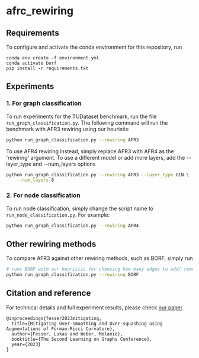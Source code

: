 # afrc_rewiring

## Requirements
To configure and activate the conda environment for this repository, run
```
conda env create -f environment.yml
conda activate borf 
pip install -r requirements.txt
```

## Experiments
### 1. For graph classification
To run experiments for the TUDataset benchmark, run the file ```run_graph_classification.py```. The following command will run the benchmark with AFR3 rewiring using our heuristis:
```bash
python run_graph_classification.py --rewiring AFR3
```

To use AFR4 rewiring instead, simply replace AFR3 with AFR4 as the 'rewiring' argument. To use a different model or add more layers, add the --layer_type and --num_layers options
```bash
python run_graph_classification.py --rewiring AFR3 --layer_type GIN \
	--num_layers 8
```

### 2. For node classification
To run node classification, simply change the script name to `run_node_classification.py`. For example:
```bash
python run_graph_classification.py --rewiring AFR4
```

## Other rewiring methods
To compare AFR3 against other rewiring methods, such as BORF, simply run
```bash
# runs BORF with our heuristic for choosing how many edges to add/ remove
python run_graph_classification.py --rewiring BORF
```

## Citation and reference
For technical details and full experiment results, please check [our paper](https://arxiv.org/abs/2311.14864).
```
@inproceedings{fesser2023mitigating,
  title={Mitigating Over-smoothing and Over-squashing using Augmentations of Forman-Ricci Curvature},
  author={Fesser, Lukas and Weber, Melanie},
  booktitle={The Second Learning on Graphs Conference},
  year={2023}
}
```
